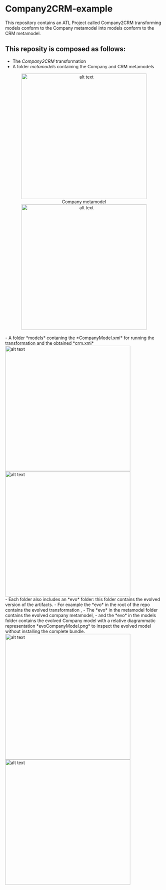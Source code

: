 # Company2CRM-example
This repository contains an ATL Project called Company2CRM transforming models conform to the Company metamodel into models conform to the CRM metamodel.
## This reposity is composed as follows:
- The *Company2CRM* transformation
- A folder *metamodels* containing the Company and CRM metamodels
<center>
<div class="row"><div class="column">
<img src="https://github.com/gssi/Company2CRM-example/blob/master/metamodels/CompanyMM.png" alt="alt text" width="400px"><figcaption>Company metamodel</figcaption></div><div class="column">
<img src="https://github.com/gssi/Company2CRM-example/blob/master/metamodels/crmMM.png" alt="alt text" width="400px"></div></div>
  </center><br>
- A folder *models* contaning the *CompanyModel.xmi* for running the transformation and the obtained *crm.xmi*
<div class="row"><div class="column">
<img src="https://github.com/gssi/Company2CRM-example/blob/master/models/companyModel.png" alt="alt text" width="400px"></div><div class="column">
<img src="https://github.com/gssi/Company2CRM-example/blob/master/models/crm-xmi.png" alt="alt text" width="400px"></div></div>
- Each folder also includes an *evo* folder: this folder contains the evolved version of the artifacts.
  - For example the *evo* in the root of the repo contains the evolved transformation , 
  - The *evo* in the metamodel folder contains the evolved company metamodel, 
  - and the *evo* in the models folder contains the evolved Company model with a relative diagrammatic representation *evoCompanyModel.png* to inspect the evolved model without installing the complete bundle.
 <div class="row"><div class="column">
<img src="https://github.com/gssi/Company2CRM-example/blob/master/metamodels/evo/company2MM.png" alt="alt text" width="400px"></div><div class="column">
<img src="https://github.com/gssi/Company2CRM-example/blob/master/models/evo/evoCompanyModel.png" alt="alt text" width="400px"></div></div>

